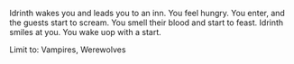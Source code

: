 Idrinth wakes you and leads you to an inn. You feel hungry. You enter, and the guests start to scream. You smell their blood and start to feast. Idrinth smiles at you. You wake uop with a start.

Limit to: Vampires, Werewolves
